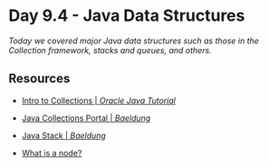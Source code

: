 # Day 9.4 - Java Data Structures

_Today we covered major Java data structures such as those in the Collection framework, stacks and queues, and others._

## Resources 

- [Intro to Collections | *Oracle Java Tutorial* ](https://docs.oracle.com/javase/tutorial/collections/intro/index.html)
  
- [Java Collections Portal | *Baeldung*](https://www.baeldung.com/java-collections)
  
- [Java Stack | *Baeldung*](https://www.baeldung.com/java-stack)
  
- [What is a node?](https://stackoverflow.com/questions/15725314/how-do-nodes-work-in-java)